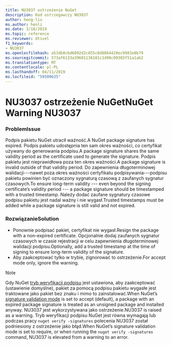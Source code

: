 ```yaml
---
title: NU3037 ostrzeżenie NuGet
description: Kod ostrzegawczy NU3037
author: heng-liu
ms.author: henli
ms.date: 3/18/2019
ms.topic: reference
ms.reviewer: dtivel
f1_keywords:
- NU3037
ms.openlocfilehash: a53db8cbd6892d2c855c8d8864420ec9983e8b79
ms.sourcegitcommit: 573af6133a39601136181c1d98c09303f51a1ab2
ms.translationtype: MT
ms.contentlocale: pl-PL
ms.lasthandoff: 04/11/2019
ms.locfileid: "59509635"
---
```

# <a name="nuget-warning-nu3037"></a><span data-ttu-id="47829-103">NU3037 ostrzeżenie NuGet</span><span class="sxs-lookup"><span data-stu-id="47829-103">NuGet Warning NU3037</span></span>

### <a name="issue"></a><span data-ttu-id="47829-104">Problem</span><span class="sxs-lookup"><span data-stu-id="47829-104">Issue</span></span>

<span data-ttu-id="47829-105">Podpis pakietu NuGet utracił ważność.</span><span class="sxs-lookup"><span data-stu-id="47829-105">A NuGet package signature has expired.</span></span>
<span data-ttu-id="47829-106">Podpis pakietu udostępnia ten sam okres ważności, co certyfikat używany do generowania podpisu.</span><span class="sxs-lookup"><span data-stu-id="47829-106">A package signature shares the same validity period as the certificate used to generate the signature.</span></span> <span data-ttu-id="47829-107">Podpis pakietu jest nieprawidłowa poza ten okres ważności.</span><span class="sxs-lookup"><span data-stu-id="47829-107">A package signature is invalid outside of that validity period.</span></span>
<span data-ttu-id="47829-108">Do zapewnienia długoterminowej walidacji---nawet poza okres ważności certyfikatu podpisywania---podpisu pakietu powinien być oznaczony sygnaturą czasową z zaufanych sygnatur czasowych.</span><span class="sxs-lookup"><span data-stu-id="47829-108">To ensure long-term validity --- even beyond the signing certificate’s validity period --- a package signature should be timestamped with a trusted timestamp.</span></span> <span data-ttu-id="47829-109">Należy dodać zaufane sygnatury czasowe podpisu pakietu jest nadal ważny i nie wygasł.</span><span class="sxs-lookup"><span data-stu-id="47829-109">Trusted timestamps must be added while a package signature is still valid and not expired.</span></span>


### <a name="solution"></a><span data-ttu-id="47829-110">Rozwiązanie</span><span class="sxs-lookup"><span data-stu-id="47829-110">Solution</span></span>

* <span data-ttu-id="47829-111">Ponownie podpisać pakiet, certyfikat nie wygasł.</span><span class="sxs-lookup"><span data-stu-id="47829-111">Resign the package with a non-expired certificate.</span></span> <span data-ttu-id="47829-112">Opcjonalnie dodaj zaufanych sygnatur czasowych w czasie rejestracji w celu zapewnienia długoterminowej walidacji podpisu.</span><span class="sxs-lookup"><span data-stu-id="47829-112">Optionally, add a trusted timestamp at the time of signing to ensure long-term validity of the signature.</span></span>
* <span data-ttu-id="47829-113">Aby zaakceptować tylko w trybie, zignorować to ostrzeżenie.</span><span class="sxs-lookup"><span data-stu-id="47829-113">For accept mode only, ignore the warning.</span></span>

> [!Note]
> <span data-ttu-id="47829-114">Gdy NuGet [tryb weryfikacji podpisu](https://docs.microsoft.com/en-us/nuget/consume-packages/installing-signed-packages#configure-package-signature-requirements) jest ustawiona, aby zaakceptować (ustawienie domyślne), pakiet za pomocą podpisu pakietu wygasłe jest traktowane jako pakiet bez znaku i mimo to zainstalować.</span><span class="sxs-lookup"><span data-stu-id="47829-114">When NuGet’s [signature validation mode](https://docs.microsoft.com/en-us/nuget/consume-packages/installing-signed-packages#configure-package-signature-requirements) is set to accept (default), a package with an expired package signature is treated as an unsigned package and installed anyway.</span></span> <span data-ttu-id="47829-115">NU3037 jest wykorzystywana jako ostrzeżenie.</span><span class="sxs-lookup"><span data-stu-id="47829-115">NU3037 is raised as a warning.</span></span> <span data-ttu-id="47829-116">Tryb weryfikacji podpisu NuGet jest równa wymagają lub podczas pracy `nuget verify -signatures` polecenia NU3037 został podniesiony z ostrzeżenie jako błąd.</span><span class="sxs-lookup"><span data-stu-id="47829-116">When NuGet’s signature validation mode is set to require, or when running the `nuget verify -signatures` command, NU3037 is elevated from a warning to an error.</span></span> 